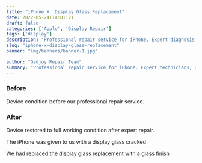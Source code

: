 ```yaml
---
title: "iPhone X  Display Glass Replacement"
date: 2022-05-24T14:01:21
draft: false
categories: ['Apple', 'Display Repair']
tags: ['display']
description: "Professional repair service for iPhone. Expert diagnosis and quality repairs in Bangalore."
slug: "iphone-x-display-glass-replacement"
banner: "img/banners/banner-1.jpg"

author: "Gadjoy Repair Team"
summary: "Professional repair service for iPhone. Expert technicians, quality parts, warranty included."
---
```


### Before

Device condition before our professional repair service.

### After

Device restored to full working condition after expert repair.

The iPhone was given to us with a display glass cracked

We had replaced the display glass replacement with a glass finish